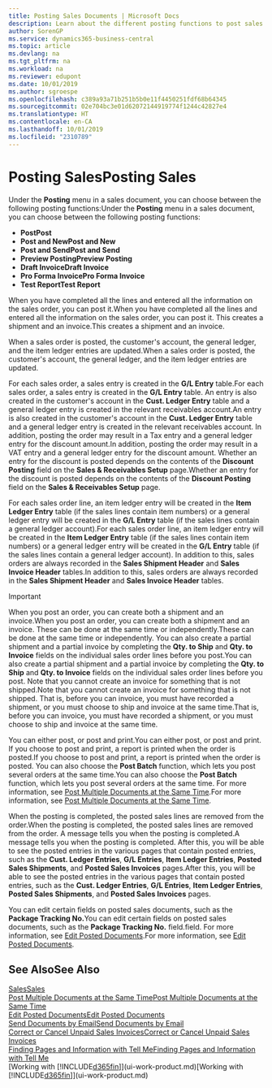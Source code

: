 ```yaml
---
title: Posting Sales Documents | Microsoft Docs
description: Learn about the different posting functions to post sales documents, and how you can update posted documents.
author: SorenGP
ms.service: dynamics365-business-central
ms.topic: article
ms.devlang: na
ms.tgt_pltfrm: na
ms.workload: na
ms.reviewer: edupont
ms.date: 10/01/2019
ms.author: sgroespe
ms.openlocfilehash: c389a93a71b251b5b0e11f4450251fdf68b64345
ms.sourcegitcommit: 02e704bc3e01d62072144919774f1244c42827e4
ms.translationtype: HT
ms.contentlocale: en-CA
ms.lasthandoff: 10/01/2019
ms.locfileid: "2310789"
---
```

# <a name="posting-sales"></a><span data-ttu-id="6ce9a-103">Posting Sales</span><span class="sxs-lookup"><span data-stu-id="6ce9a-103">Posting Sales</span></span>
<span data-ttu-id="6ce9a-104">Under the **Posting** menu in a sales document, you can choose between the following posting functions:</span><span class="sxs-lookup"><span data-stu-id="6ce9a-104">Under the **Posting** menu in a sales document, you can choose between the following posting functions:</span></span>

* <span data-ttu-id="6ce9a-105">**Post**</span><span class="sxs-lookup"><span data-stu-id="6ce9a-105">**Post**</span></span>
* <span data-ttu-id="6ce9a-106">**Post and New**</span><span class="sxs-lookup"><span data-stu-id="6ce9a-106">**Post and New**</span></span>
* <span data-ttu-id="6ce9a-107">**Post and Send**</span><span class="sxs-lookup"><span data-stu-id="6ce9a-107">**Post and Send**</span></span>
* <span data-ttu-id="6ce9a-108">**Preview Posting**</span><span class="sxs-lookup"><span data-stu-id="6ce9a-108">**Preview Posting**</span></span>
* <span data-ttu-id="6ce9a-109">**Draft Invoice**</span><span class="sxs-lookup"><span data-stu-id="6ce9a-109">**Draft Invoice**</span></span>
* <span data-ttu-id="6ce9a-110">**Pro Forma Invoice**</span><span class="sxs-lookup"><span data-stu-id="6ce9a-110">**Pro Forma Invoice**</span></span>
* <span data-ttu-id="6ce9a-111">**Test Report**</span><span class="sxs-lookup"><span data-stu-id="6ce9a-111">**Test Report**</span></span>

<span data-ttu-id="6ce9a-112">When you have completed all the lines and entered all the information on the sales order, you can post it.</span><span class="sxs-lookup"><span data-stu-id="6ce9a-112">When you have completed all the lines and entered all the information on the sales order, you can post it.</span></span> <span data-ttu-id="6ce9a-113">This creates a shipment and an invoice.</span><span class="sxs-lookup"><span data-stu-id="6ce9a-113">This creates a shipment and an invoice.</span></span>

<span data-ttu-id="6ce9a-114">When a sales order is posted, the customer's account, the general ledger, and the item ledger entries are updated.</span><span class="sxs-lookup"><span data-stu-id="6ce9a-114">When a sales order is posted, the customer's account, the general ledger, and the item ledger entries are updated.</span></span>

<span data-ttu-id="6ce9a-115">For each sales order, a sales entry is created in the **G/L Entry** table.</span><span class="sxs-lookup"><span data-stu-id="6ce9a-115">For each sales order, a sales entry is created in the **G/L Entry** table.</span></span> <span data-ttu-id="6ce9a-116">An entry is also created in the customer's account in the **Cust. Ledger Entry** table and a general ledger entry is created in the relevant receivables account.</span><span class="sxs-lookup"><span data-stu-id="6ce9a-116">An entry is also created in the customer's account in the **Cust. Ledger Entry** table and a general ledger entry is created in the relevant receivables account.</span></span> <span data-ttu-id="6ce9a-117">In addition, posting the order may result in a Tax entry and a general ledger entry for the discount amount.</span><span class="sxs-lookup"><span data-stu-id="6ce9a-117">In addition, posting the order may result in a VAT entry and a general ledger entry for the discount amount.</span></span> <span data-ttu-id="6ce9a-118">Whether an entry for the discount is posted depends on the contents of the **Discount Posting** field on the **Sales & Receivables Setup** page.</span><span class="sxs-lookup"><span data-stu-id="6ce9a-118">Whether an entry for the discount is posted depends on the contents of the **Discount Posting** field on the **Sales & Receivables Setup** page.</span></span>

<span data-ttu-id="6ce9a-119">For each sales order line, an item ledger entry will be created in the **Item Ledger Entry** table (if the sales lines contain item numbers) or a general ledger entry will be created in the **G/L Entry** table (if the sales lines contain a general ledger account).</span><span class="sxs-lookup"><span data-stu-id="6ce9a-119">For each sales order line, an item ledger entry will be created in the **Item Ledger Entry** table (if the sales lines contain item numbers) or a general ledger entry will be created in the **G/L Entry** table (if the sales lines contain a general ledger account).</span></span> <span data-ttu-id="6ce9a-120">In addition to this, sales orders are always recorded in the **Sales Shipment Header** and **Sales Invoice Header** tables.</span><span class="sxs-lookup"><span data-stu-id="6ce9a-120">In addition to this, sales orders are always recorded in the **Sales Shipment Header** and **Sales Invoice Header** tables.</span></span>

> [!IMPORTANT]  
>   <span data-ttu-id="6ce9a-121">When you post an order, you can create both a shipment and an invoice.</span><span class="sxs-lookup"><span data-stu-id="6ce9a-121">When you post an order, you can create both a shipment and an invoice.</span></span> <span data-ttu-id="6ce9a-122">These can be done at the same time or independently.</span><span class="sxs-lookup"><span data-stu-id="6ce9a-122">These can be done at the same time or independently.</span></span> <span data-ttu-id="6ce9a-123">You can also create a partial shipment and a partial invoice by completing the **Qty. to Ship** and **Qty. to Invoice** fields on the individual sales order lines before you post.</span><span class="sxs-lookup"><span data-stu-id="6ce9a-123">You can also create a partial shipment and a partial invoice by completing the **Qty. to Ship** and **Qty. to Invoice** fields on the individual sales order lines before you post.</span></span> <span data-ttu-id="6ce9a-124">Note that you cannot create an invoice for something that is not shipped.</span><span class="sxs-lookup"><span data-stu-id="6ce9a-124">Note that you cannot create an invoice for something that is not shipped.</span></span> <span data-ttu-id="6ce9a-125">That is, before you can invoice, you must have recorded a shipment, or you must choose to ship and invoice at the same time.</span><span class="sxs-lookup"><span data-stu-id="6ce9a-125">That is, before you can invoice, you must have recorded a shipment, or you must choose to ship and invoice at the same time.</span></span>

<span data-ttu-id="6ce9a-126">You can either post, or post and print.</span><span class="sxs-lookup"><span data-stu-id="6ce9a-126">You can either post, or post and print.</span></span> <span data-ttu-id="6ce9a-127">If you choose to post and print, a report is printed when the order is posted.</span><span class="sxs-lookup"><span data-stu-id="6ce9a-127">If you choose to post and print, a report is printed when the order is posted.</span></span> <span data-ttu-id="6ce9a-128">You can also choose the **Post Batch** function, which lets you post several orders at the same time.</span><span class="sxs-lookup"><span data-stu-id="6ce9a-128">You can also choose the **Post Batch** function, which lets you post several orders at the same time.</span></span> <span data-ttu-id="6ce9a-129">For more information, see [Post Multiple Documents at the Same Time](ui-batch-posting.md).</span><span class="sxs-lookup"><span data-stu-id="6ce9a-129">For more information, see [Post Multiple Documents at the Same Time](ui-batch-posting.md).</span></span>

<span data-ttu-id="6ce9a-130">When the posting is completed, the posted sales lines are removed from the order.</span><span class="sxs-lookup"><span data-stu-id="6ce9a-130">When the posting is completed, the posted sales lines are removed from the order.</span></span> <span data-ttu-id="6ce9a-131">A message tells you when the posting is completed.</span><span class="sxs-lookup"><span data-stu-id="6ce9a-131">A message tells you when the posting is completed.</span></span> <span data-ttu-id="6ce9a-132">After this, you will be able to see the posted entries in the various pages that contain posted entries, such as the **Cust. Ledger Entries**, **G/L Entries**, **Item Ledger Entries**, **Posted Sales Shipments**, and **Posted Sales Invoices** pages.</span><span class="sxs-lookup"><span data-stu-id="6ce9a-132">After this, you will be able to see the posted entries in the various pages that contain posted entries, such as the **Cust. Ledger Entries**, **G/L Entries**, **Item Ledger Entries**, **Posted Sales Shipments**, and **Posted Sales Invoices** pages.</span></span>  

<span data-ttu-id="6ce9a-133">You can edit certain fields on posted sales documents, such as the **Package Tracking No.**</span><span class="sxs-lookup"><span data-stu-id="6ce9a-133">You can edit certain fields on posted sales documents, such as the **Package Tracking No.**</span></span> <span data-ttu-id="6ce9a-134">field.</span><span class="sxs-lookup"><span data-stu-id="6ce9a-134">field.</span></span> <span data-ttu-id="6ce9a-135">For more information, see [Edit Posted Documents](across-edit-posted-document.md).</span><span class="sxs-lookup"><span data-stu-id="6ce9a-135">For more information, see [Edit Posted Documents](across-edit-posted-document.md).</span></span>

## <a name="see-also"></a><span data-ttu-id="6ce9a-136">See Also</span><span class="sxs-lookup"><span data-stu-id="6ce9a-136">See Also</span></span>
[<span data-ttu-id="6ce9a-137">Sales</span><span class="sxs-lookup"><span data-stu-id="6ce9a-137">Sales</span></span>](sales-manage-sales.md)  
[<span data-ttu-id="6ce9a-138">Post Multiple Documents at the Same Time</span><span class="sxs-lookup"><span data-stu-id="6ce9a-138">Post Multiple Documents at the Same Time</span></span>](ui-batch-posting.md)  
[<span data-ttu-id="6ce9a-139">Edit Posted Documents</span><span class="sxs-lookup"><span data-stu-id="6ce9a-139">Edit Posted Documents</span></span>](across-edit-posted-document.md)  
[<span data-ttu-id="6ce9a-140">Send Documents by Email</span><span class="sxs-lookup"><span data-stu-id="6ce9a-140">Send Documents by Email</span></span>](ui-how-send-documents-email.md)  
[<span data-ttu-id="6ce9a-141">Correct or Cancel Unpaid Sales Invoices</span><span class="sxs-lookup"><span data-stu-id="6ce9a-141">Correct or Cancel Unpaid Sales Invoices</span></span>](sales-how-correct-cancel-sales-invoice.md)  
[<span data-ttu-id="6ce9a-142">Finding Pages and Information with Tell Me</span><span class="sxs-lookup"><span data-stu-id="6ce9a-142">Finding Pages and Information with Tell Me</span></span>](ui-search.md)  
<span data-ttu-id="6ce9a-143">[Working with [!INCLUDE[d365fin](includes/d365fin_md.md)]](ui-work-product.md)</span><span class="sxs-lookup"><span data-stu-id="6ce9a-143">[Working with [!INCLUDE[d365fin](includes/d365fin_md.md)]](ui-work-product.md)</span></span>
